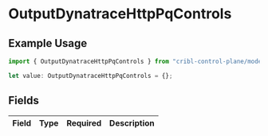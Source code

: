 # OutputDynatraceHttpPqControls

## Example Usage

```typescript
import { OutputDynatraceHttpPqControls } from "cribl-control-plane/models/operations";

let value: OutputDynatraceHttpPqControls = {};
```

## Fields

| Field       | Type        | Required    | Description |
| ----------- | ----------- | ----------- | ----------- |